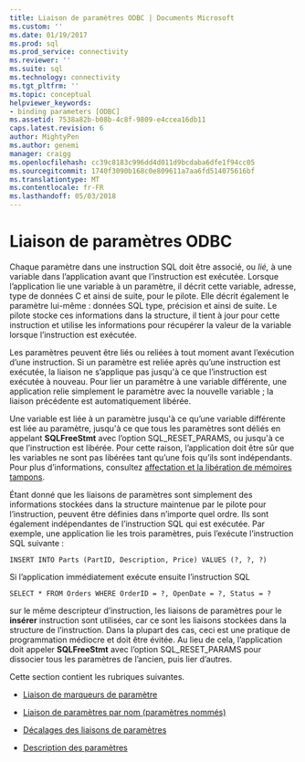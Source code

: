 ```yaml
---
title: Liaison de paramètres ODBC | Documents Microsoft
ms.custom: ''
ms.date: 01/19/2017
ms.prod: sql
ms.prod_service: connectivity
ms.reviewer: ''
ms.suite: sql
ms.technology: connectivity
ms.tgt_pltfrm: ''
ms.topic: conceptual
helpviewer_keywords:
- binding parameters [ODBC]
ms.assetid: 7538a82b-b08b-4c8f-9809-e4ccea16db11
caps.latest.revision: 6
author: MightyPen
ms.author: genemi
manager: craigg
ms.openlocfilehash: cc39c8183c996dd4d011d9bcdaba6dfe1f94cc05
ms.sourcegitcommit: 1740f3090b168c0e809611a7aa6fd514075616bf
ms.translationtype: MT
ms.contentlocale: fr-FR
ms.lasthandoff: 05/03/2018
---
```

# <a name="binding-parameters-odbc"></a>Liaison de paramètres ODBC
Chaque paramètre dans une instruction SQL doit être associé, ou *lié,* à une variable dans l’application avant que l’instruction est exécutée. Lorsque l’application lie une variable à un paramètre, il décrit cette variable, adresse, type de données C et ainsi de suite, pour le pilote. Elle décrit également le paramètre lui-même : données SQL type, précision et ainsi de suite. Le pilote stocke ces informations dans la structure, il tient à jour pour cette instruction et utilise les informations pour récupérer la valeur de la variable lorsque l’instruction est exécutée.  
  
 Les paramètres peuvent être liés ou reliées à tout moment avant l’exécution d’une instruction. Si un paramètre est reliée après qu’une instruction est exécutée, la liaison ne s’applique pas jusqu'à ce que l’instruction est exécutée à nouveau. Pour lier un paramètre à une variable différente, une application relie simplement le paramètre avec la nouvelle variable ; la liaison précédente est automatiquement libérée.  
  
 Une variable est liée à un paramètre jusqu'à ce qu’une variable différente est liée au paramètre, jusqu'à ce que tous les paramètres sont déliés en appelant **SQLFreeStmt** avec l’option SQL_RESET_PARAMS, ou jusqu'à ce que l’instruction est libérée. Pour cette raison, l’application doit être sûr que les variables ne sont pas libérées tant qu’une fois qu’ils sont indépendants. Pour plus d’informations, consultez [affectation et la libération de mémoires tampons](../../../odbc/reference/develop-app/allocating-and-freeing-buffers.md).  
  
 Étant donné que les liaisons de paramètres sont simplement des informations stockées dans la structure maintenue par le pilote pour l’instruction, peuvent être définies dans n’importe quel ordre. Ils sont également indépendantes de l’instruction SQL qui est exécutée. Par exemple, une application lie les trois paramètres, puis l’exécute l’instruction SQL suivante :  
  
```  
INSERT INTO Parts (PartID, Description, Price) VALUES (?, ?, ?)  
```  
  
 Si l’application immédiatement exécute ensuite l’instruction SQL  
  
```  
SELECT * FROM Orders WHERE OrderID = ?, OpenDate = ?, Status = ?  
```  
  
 sur le même descripteur d’instruction, les liaisons de paramètres pour le **insérer** instruction sont utilisées, car ce sont les liaisons stockées dans la structure de l’instruction. Dans la plupart des cas, ceci est une pratique de programmation médiocre et doit être évitée. Au lieu de cela, l’application doit appeler **SQLFreeStmt** avec l’option SQL_RESET_PARAMS pour dissocier tous les paramètres de l’ancien, puis lier d’autres.  
  
 Cette section contient les rubriques suivantes.  
  
-   [Liaison de marqueurs de paramètre](../../../odbc/reference/develop-app/binding-parameter-markers.md)  
  
-   [Liaison de paramètres par nom (paramètres nommés)](../../../odbc/reference/develop-app/binding-parameters-by-name-named-parameters.md)  
  
-   [Décalages des liaisons de paramètres](../../../odbc/reference/develop-app/parameter-binding-offsets.md)  
  
-   [Description des paramètres](../../../odbc/reference/develop-app/describing-parameters.md)
